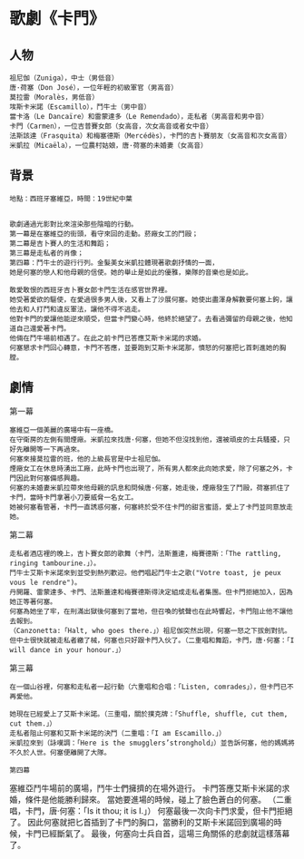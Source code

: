 
# 歌劇《卡門》

## 人物
```
祖尼伽（Zuniga），中士（男低音）
唐·荷塞（Don José），一位年輕的初級軍官（男高音）
莫拉雷（Moralès，男低音）
埃斯卡米諾（Escamillo），鬥牛士（男中音）
當卡洛（Le Dancaïre）和雷蒙達多（Le Remendado），走私者（男高音和男中音）
卡門（Carmen），一位吉普賽女郎（女高音，次女高音或者女中音）
法斯該達（Frasquita）和梅塞德斯（Mercédès），卡門的吉卜賽朋友（女高音和次女高音）
米凱拉（Micaëla），一位農村姑娘，唐·荷塞的未婚妻（女高音）
```

## 背景
```
地點：西班牙塞維亞，時間：19世紀中葉


歌劇通過光影對比來渲染那些陰暗的行動。
第一幕是在塞維亞的街頭，看守來回的走動。菸廠女工的鬥毆；
第二幕是吉卜賽人的生活和舞蹈；
第三幕是走私者的肖像；
第四幕：鬥牛士的遊行行列。金髮美女米凱拉體現著歌劇抒情的一面，
她是何塞的戀人和他母親的信使。她的舉止是如此的優雅，樂隊的音樂也是如此。

敢愛敢恨的西班牙吉卜賽女郎卡門生活在感官世界裡。
她受著愛欲的驅使，在愛過很多男人後，又看上了沙展何塞。她使出盡渾身解數要何塞上鉤，讓他去和人打鬥和違反軍法，讓他不得不逃走。
他對卡門的愛讓他能逆來順受，但當卡門變心時，他終於絕望了。去看過彌留的母親之後，他知道自己還愛著卡門。
他倆在鬥牛場前相遇了。在此之前卡門已答應艾斯卡米諾的求婚。
何塞懇求卡門回心轉意，卡門不答應，並要跑到艾斯卡米諾那，憤怒的何塞把匕首刺進她的胸膛。
```
## 劇情

第一幕
```
塞維亞一個美麗的廣場中有一座橋。
在守衛房的左側有間煙廠。米凱拉來找唐·何塞，但她不但沒找到他，還被頑皮的士兵騷擾，只好先離開等一下再過來。
何塞來接莫拉雷的班，他的上級長官是中士祖尼伽。
煙廠女工在休息時湧出工廠，此時卡門也出現了，所有男人都來此向她求愛，除了何塞之外，卡門因此對何塞備感興趣。
何塞的未婚妻米凱拉帶來他母親的訊息和問候唐·何塞，她走後，煙廠發生了鬥毆，荷塞抓住了卡門，當時卡門拿著小刀要威脅一名女工。
她被何塞看管著，卡門一直誘惑何塞，何塞終於受不住卡門的甜言蜜語，愛上了卡門並同意放走她。
```
第二幕
```
走私者酒店裡的晚上，吉卜賽女郎的歌舞（卡門，法斯蓋達，梅賽德斯：「The rattling, ringing tambourine.」）。
鬥牛士艾斯卡米諾來到並受到熱列歡迎。他們唱起鬥牛士之歌("Votre toast, je peux vous le rendre")。
丹開羅、雷蒙達多、卡門、法斯蓋達和梅賽德斯得決定組成走私者集團。但卡門拒絕加入，因為她正等著何塞。
何塞為她坐了牢，在刑滿出獄後何塞到了當地，但召喚的號聲也在此時響起，卡門阻止他不讓他去報到。
（Canzonetta:「Halt, who goes there.」）祖尼伽突然出現，何塞一怒之下拔劍對抗。
但中士很快就被走私者繳了械，何塞也只好跟卡門入伙了。（二重唱和舞蹈，卡門，唐·何塞：「I will dance in your honour.」）
```

第三幕
```
在一個山谷裡，何塞和走私者一起行動（六重唱和合唱：「Listen, comrades」），但卡門已不再愛他。

她現在已經愛上了艾斯卡米諾。（三重唱，關於撲克牌：「Shuffle, shuffle, cut them, cut them.」）
走私者阻止何塞和艾斯卡米諾的決鬥（二重唱：「I am Escamillo.」）
米凱拉來到（詠嘆調：「Here is the smugglers’stronghold」）並告訴何塞，他的媽媽將不久於人世。何塞便離開了大隊。

第四幕
```
塞維亞鬥牛場前的廣場，鬥牛士們擁擠的在場外遊行。
卡門答應艾斯卡米諾的求婚，條件是他能勝利歸來。
當她要進場的時候，碰上了臉色蒼白的何塞。
（二重唱，卡門，唐·何塞：「Is it thou; it is I.」）
何塞最後一次向卡門求愛，但卡門拒絕了。
因此何塞就把匕首插到了卡門的胸口，當勝利的艾斯卡米諾回到廣場的時候，卡門已經斷氣了。
最後，何塞向士兵自首，這場三角關係的悲劇就這樣落幕了。
```


